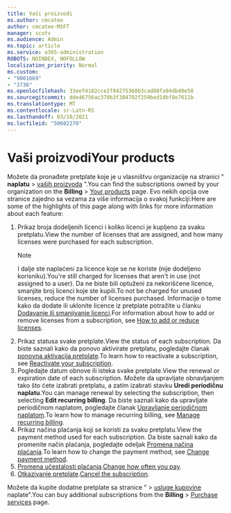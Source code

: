 ```yaml
---
title: Vaši proizvodi
ms.author: cmcatee
author: cmcatee-MSFT
manager: scotv
ms.audience: Admin
ms.topic: article
ms.service: o365-administration
ROBOTS: NOINDEX, NOFOLLOW
localization_priority: Normal
ms.custom:
- "9001669"
- "3736"
ms.openlocfilehash: 33eef4182cce2f84275368b3cad88fa94db40e58
ms.sourcegitcommit: dde46756ac370b3f384702f259bed1dbf8e7611b
ms.translationtype: MT
ms.contentlocale: sr-Latn-RS
ms.lasthandoff: 03/10/2021
ms.locfileid: "50602270"
---
```

# <a name="your-products"></a><span data-ttu-id="5d7ec-102">Vaši proizvodi</span><span class="sxs-lookup"><span data-stu-id="5d7ec-102">Your products</span></span>

<span data-ttu-id="5d7ec-103">Možete da pronađete pretplate koje je u vlasništvu organizacije na stranici " **naplatu**  >  [vaših proizvoda](https://go.microsoft.com/fwlink/p/?linkid=842054) ".</span><span class="sxs-lookup"><span data-stu-id="5d7ec-103">You can find the subscriptions owned by your organization on the **Billing** > [Your products](https://go.microsoft.com/fwlink/p/?linkid=842054) page.</span></span> <span data-ttu-id="5d7ec-104">Evo nekih opcija ove stranice zajedno sa vezama za više informacija o svakoj funkciji:</span><span class="sxs-lookup"><span data-stu-id="5d7ec-104">Here are some of the highlights of this page along with links for more information about each feature:</span></span>

1. <span data-ttu-id="5d7ec-105">Prikaz broja dodeljenih licenci i koliko licenci je kupljeno za svaku pretplatu.</span><span class="sxs-lookup"><span data-stu-id="5d7ec-105">View the number of licenses that are assigned, and how many licenses were purchased for each subscription.</span></span>
    > [!NOTE]
    > <span data-ttu-id="5d7ec-106">I dalje ste naplaćeni za licence koje se ne koriste (nije dodeljeno korisniku).</span><span class="sxs-lookup"><span data-stu-id="5d7ec-106">You're still charged for licenses that aren't in use (not assigned to a user).</span></span> <span data-ttu-id="5d7ec-107">Da ne biste bili optuženi za nekorišćene licence, smanjite broj licenci koje ste kupili.</span><span class="sxs-lookup"><span data-stu-id="5d7ec-107">To not be charged for unused licenses, reduce the number of licenses purchased.</span></span> <span data-ttu-id="5d7ec-108">Informacije o tome kako da dodate ili uklonite licence iz pretplate potražite u članku [Dodavanje ili smanjivanje licenci](https://docs.microsoft.com/alchemyinsights/how-to-add-or-reduce-licenses).</span><span class="sxs-lookup"><span data-stu-id="5d7ec-108">For information about how to add or remove licenses from a subscription, see [How to add or reduce licenses](https://docs.microsoft.com/alchemyinsights/how-to-add-or-reduce-licenses).</span></span>
2. <span data-ttu-id="5d7ec-109">Prikaz statusa svake pretplate.</span><span class="sxs-lookup"><span data-stu-id="5d7ec-109">View the status of each subscription.</span></span> <span data-ttu-id="5d7ec-110">Da biste saznali kako da ponovo aktivirate pretplatu, pogledajte članak [ponovna aktivacija pretplate](reactivate-your-subscription.md).</span><span class="sxs-lookup"><span data-stu-id="5d7ec-110">To learn how to reactivate a subscription, see [Reactivate your subscription](reactivate-your-subscription.md).</span></span>
3. <span data-ttu-id="5d7ec-111">Pogledajte datum obnove ili isteka svake pretplate.</span><span class="sxs-lookup"><span data-stu-id="5d7ec-111">View the renewal or expiration date of each subscription.</span></span> <span data-ttu-id="5d7ec-112">Možete da upravljate obnavljanjem tako što ćete izabrati pretplatu, a zatim izabrati stavku **Uredi periodičnu naplatu**.</span><span class="sxs-lookup"><span data-stu-id="5d7ec-112">You can manage renewal by selecting the subscription, then selecting **Edit recurring billing**.</span></span> <span data-ttu-id="5d7ec-113">Da biste saznali kako da upravljate periodičnom naplatom, pogledajte članak [Upravljanje periodičnom naplatom](manage-auto-renewal.md).</span><span class="sxs-lookup"><span data-stu-id="5d7ec-113">To learn how to manage recurring billing, see [Manage recurring billing](manage-auto-renewal.md).</span></span>
4. <span data-ttu-id="5d7ec-114">Prikaz načina plaćanja koji se koristi za svaku pretplatu.</span><span class="sxs-lookup"><span data-stu-id="5d7ec-114">View the payment method used for each subscription.</span></span> <span data-ttu-id="5d7ec-115">Da biste saznali kako da promenite način plaćanja, pogledajte odeljak [Promena načina plaćanja](change-payment-method.md).</span><span class="sxs-lookup"><span data-stu-id="5d7ec-115">To learn how to change the payment method, see [Change payment method](change-payment-method.md).</span></span>
5. <span data-ttu-id="5d7ec-116">[Promena učestalosti plaćanja](change-how-often-you-pay.md).</span><span class="sxs-lookup"><span data-stu-id="5d7ec-116">[Change how often you pay](change-how-often-you-pay.md).</span></span>
6. <span data-ttu-id="5d7ec-117">[Otkazivanje pretplate](https://go.microsoft.com/fwlink/?linkid=2119113).</span><span class="sxs-lookup"><span data-stu-id="5d7ec-117">[Cancel the subscription](https://go.microsoft.com/fwlink/?linkid=2119113).</span></span>

<span data-ttu-id="5d7ec-118">Možete da kupite dodatne pretplate sa stranice "  >  [usluge kupovine](https://go.microsoft.com/fwlink/p/?linkid=868433) naplate".</span><span class="sxs-lookup"><span data-stu-id="5d7ec-118">You can buy additional subscriptions from the **Billing** > [Purchase services](https://go.microsoft.com/fwlink/p/?linkid=868433) page.</span></span>